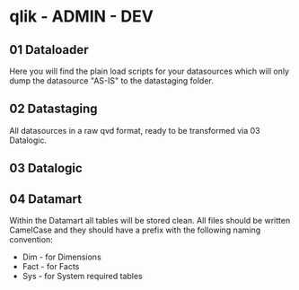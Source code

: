 # qlik - ADMIN - DEV

## 01 Dataloader

Here you will find the plain load scripts for your datasources which will only dump the datasource "AS-IS" to the datastaging folder.

## 02 Datastaging

All datasources in a raw qvd format, ready to be transformed via 03 Datalogic.

## 03 Datalogic

## 04 Datamart

Within the Datamart all tables will be stored clean. All files should be written CamelCase and they should have a prefix with the following naming convention:

* Dim - for Dimensions
* Fact - for Facts
* Sys - for System required tables
